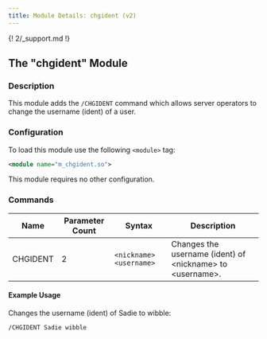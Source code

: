 ```yaml
---
title: Module Details: chgident (v2)
---
```


{! 2/_support.md !}

## The "chgident" Module

### Description

This module adds the `/CHGIDENT` command which allows server operators to change the username (ident) of a user.

### Configuration

To load this module use the following `<module>` tag:

```xml
<module name="m_chgident.so">
```

This module requires no other configuration.

### Commands

Name     | Parameter Count | Syntax                  | Description
-------- | --------------- | ----------------------- | -----------
CHGIDENT | 2               | `<nickname> <username>` | Changes the username (ident) of &lt;nickname&gt; to &lt;username&gt;.

#### Example Usage

Changes the username (ident) of Sadie to wibble:

```plaintext
/CHGIDENT Sadie wibble
```
